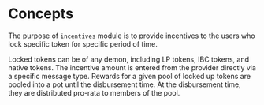 <!--
order: 1
-->

# Concepts

The purpose of `incentives` module is to provide incentives to the users who lock specific token for specific period of time.

Locked tokens can be of any demon, including LP tokens, IBC tokens, and native tokens. The incentive amount is entered from the provider directly via a specific message type.
Rewards for a given pool of locked up tokens are pooled into a pot until the disbursement time. At the disbursement time, they are distributed pro-rata to members of the pool.
